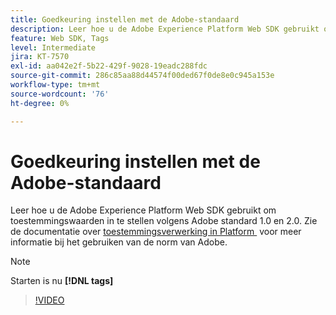 ```yaml
---
title: Goedkeuring instellen met de Adobe-standaard
description: Leer hoe u de Adobe Experience Platform Web SDK gebruikt om toestemmingswaarden in te stellen volgens Adobe standard 1.0 en 2.0.
feature: Web SDK, Tags
level: Intermediate
jira: KT-7570
exl-id: aa042e2f-5b22-429f-9028-19eadc288fdc
source-git-commit: 286c85aa88d44574f00ded67f0de8e0c945a153e
workflow-type: tm+mt
source-wordcount: '76'
ht-degree: 0%

---
```


# Goedkeuring instellen met de Adobe-standaard

Leer hoe u de Adobe Experience Platform Web SDK gebruikt om toestemmingswaarden in te stellen volgens Adobe standard 1.0 en 2.0. Zie de documentatie over [&#x200B; toestemmingsverwerking in Platform &#x200B;](https://experienceleague.adobe.com/docs/experience-platform/landing/governance-privacy-security/consent/iab/overview.html?lang=nl-NL) voor meer informatie bij het gebruiken van de norm van Adobe.

>[!NOTE]
>
> Starten is nu **[!DNL tags]**

>[!VIDEO](https://video.tv.adobe.com/v/3448802/?learn=on&enablevpops&captions=dut)
